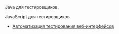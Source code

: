 Java для тестировщиков.

JavaScript для тестировщиков

- [Автоматизация тестирования веб-интерфейсов](https://github.com/MashaOsipova/MariyaOsipova/blob/main/HomeworkAutomatedTesting.md)
